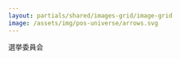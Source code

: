 ```yaml
---
layout: partials/shared/images-grid/image-grid
image: /assets/img/pos-universe/arrows.svg
---
```


選挙委員会